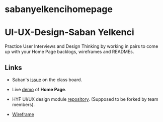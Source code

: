 # sabanyelkencihomepage
# UI-UX-Design-Saban Yelkenci

Practice User Interviews and Design Thinking by working in pairs to come up with your Home Page backlogs, wireframes and READMEs.

## Links

- Saban's [issue](https://github.com/HackYourFutureBelgium/class-13-14/issues/149) on the class board.

- Live [demo](https://sabanyelkenci.github.io/sabanyelkencihomepage/) of **Home Page**.

- HYF UI/UX design module [repository](https://github.com/HackYourFutureBelgium/ux-ui-design). (Supposed to be forked by team members).

- [Wireframe](https://user-images.githubusercontent.com/73791189/110220403-d315a400-7ec5-11eb-82ec-d34f56a25fe0.png)
